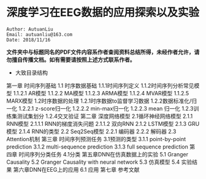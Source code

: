 # 深度学习在EEG数据的应用探索以及实验

```
Author: AutuanLiu
Email: autuanliu@163.com
Date: 2018/11/16
```

**文件夹中与标题同名的PDF文件内容系作者查阅资料总结所得，未经作者允许，请勿擅自传播文档。如有需要请按照上述方式联系作者。**

* 大致目录结构

第一章	时间序列基础
 1.1 时序数据基础
  1.1.1时间序列定义
  1.1.2时间序列分析常见模型
   1.1.2.1 AR模型
   1.1.2.2 MA模型
   1.1.2.3 ARMA模型
   1.1.2.4 MVAR模型
   1.1.2.5 MARX模型
 1.2时序数据的处理
  1.2.1时序数据to监督学习数据
  1.2.2数据标准化/归一化
   1.2.2.1 z-score归一化
   1.2.2.2 min-max归一化
   1.2.2.3 mean 归一化
  1.2.3训练集测试集划分
  1.2.4交叉验证
第二章	深度网络模型
 2.1循环神经网络模型
  2.1.1 RNN模型
   2.1.1.1 RNN的梯度消失问题
   2.1.1.2 双向RNN
  2.1.2 LSTM模型
  2.1.3 GRU模型
  2.1.4 RNN的类型
 2.2 Seq2Seq模型
  2.2.1 编码器
  2.2.2 解码器
 2.3 Attention机制
第三章	时间序列预测任务
 3.1预测的类型
  3.1.1 point-by-point prediction
  3.1.2 multi-sequence prediction
  3.1.3 full sequence prediction
第四章 时间序列分类任务
 4.1分类
第五章DNN在仿真数据上的实验
 5.1 Granger Causality
 5.2 Granger Causality with neural network
 5.3 仿真模型
 5.4 实验结果
第六章DNN在EEG上的应用
 6.1 应用
第七章 参考文献
